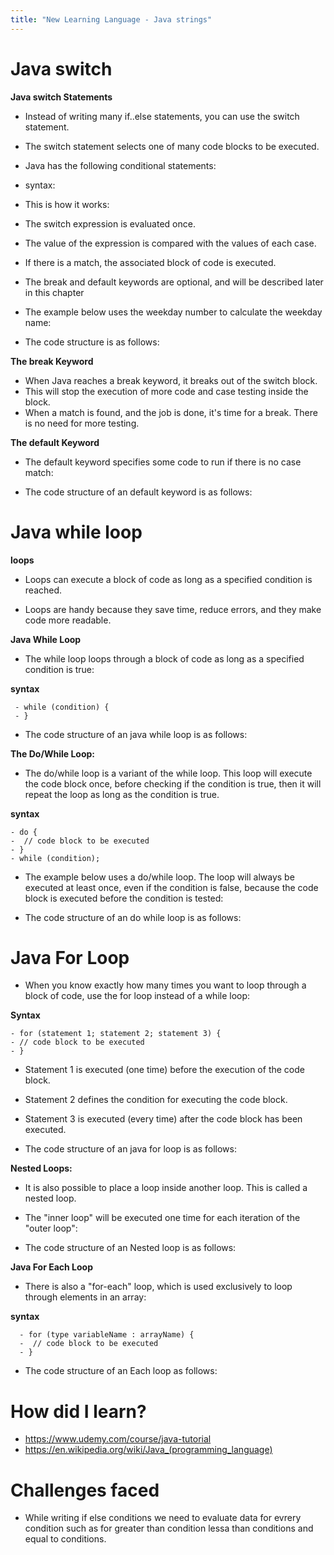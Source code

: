 ```yaml
---
title: "New Learning Language - Java strings"
---
```

  <h1>Java switch</h1>


**Java switch Statements**

 - Instead of writing many if..else statements, you can use the switch statement.
 - The switch statement selects one of many code blocks to be executed.
 - Java has the following conditional statements:
  
 - syntax: 

 - This is how it works:
 - The switch expression is evaluated once.
 - The value of the expression is compared with the values of each case.
 - If there is a match, the associated block of code is executed.
 - The break and default keywords are optional, and will be described later in this chapter
 - The example below uses the weekday number to calculate the weekday name:
 - The code structure is as follows: 

**The break Keyword**
  
 - When Java reaches a break keyword, it breaks out of the switch block.
 - This will stop the execution of more code and case testing inside the block.
 - When a match is found, and the job is done, it's time for a break. There is no need for more testing.
 
**The default Keyword**

 -  The default keyword specifies some code to run if there is no case match:

 - The code structure of an default keyword is as follows:
 
  <h1>Java while loop</h1>


**loops**

 - Loops can execute a block of code as long as a specified condition is reached.

 - Loops are handy because they save time, reduce errors, and they make code more readable.
  
**Java While Loop**
  
 - The while loop loops through a block of code as long as a specified condition is true:
  
**syntax**
  
     - while (condition) {
     - }
  
 - The code structure of an java while loop is as follows: 
   
**The Do/While Loop:**

 - The do/while loop is a variant of the while loop. This loop will execute the code block once, before checking if the condition is true, then it will repeat the loop as long as the condition is true.
  
**syntax**

    - do {
    -  // code block to be executed
    - }
    - while (condition);
 - The example below uses a do/while loop. The loop will always be executed at least once, even if the condition is false, because the code block is executed before the condition is tested:
 
 - The code structure of an do while loop is as follows: 
 
  <h1>Java For Loop</h1>

 
 - When you know exactly how many times you want to loop through a block of code, use the for loop instead of a while loop: 

**Syntax**

    - for (statement 1; statement 2; statement 3) {
    - // code block to be executed
    - }
  
 - Statement 1 is executed (one time) before the execution of the code block.
 - Statement 2 defines the condition for executing the code block.
 - Statement 3 is executed (every time) after the code block has been executed.
  
 -  The code structure of an java for loop is as follows: 

**Nested Loops:**

 - It is also possible to place a loop inside another loop. This is called a nested loop.

 - The "inner loop" will be executed one time for each iteration of the "outer loop":
 - The code structure of an Nested loop is as follows: 
  
 **Java For Each Loop**
 
   -  There is also a "for-each" loop, which is used exclusively to loop through elements in an array:
  
 **syntax**
  
      - for (type variableName : arrayName) {
      -  // code block to be executed
      - }
   -  The code structure of an Each loop as follows: 

  
 <h1>How did I learn?</h1>

  - https://www.udemy.com/course/java-tutorial
  -  https://en.wikipedia.org/wiki/Java_(programming_language)

<h1>Challenges faced</h1>

- While writing if else conditions we need to evaluate data for evrery condition such as for greater than condition lessa than conditions and equal to conditions.
